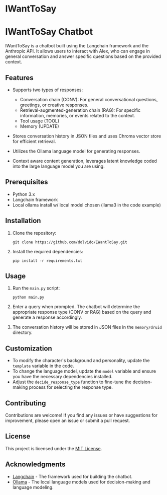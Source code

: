 # IWantToSay

# IWantToSay Chatbot

IWantToSay is a chatbot built using the Langchain framework and the Anthropic API. It allows users to interact with Alex, who can engage in general conversation and answer specific questions based on the provided context.

## Features

- Supports two types of responses:
  - Conversation chain (CONV): For general conversational questions, greetings, or creative responses.
  - Retrieval-augmented-generation chain (RAG): For specific information, memories, or events related to the context.
  - Tool usage (TOOL)
  - Memory (UPDATE)

- Stores conversation history in JSON files and uses Chroma vector store for efficient retrieval.
- Utilizes the Ollama language model for generating responses.
- Context aware content generation, leverages latent knowledge coded into the large language model you are using.

## Prerequisites

- Python 3.x
- Langchain framework
- Local ollama install w/ local model chosen (llama3 in the code example)

## Installation

1. Clone the repository:
   ```
   git clone https://github.com/dolvido/IWantToSay.git
   ```

2. Install the required dependencies:
   ```
   pip install -r requirements.txt
   ```

## Usage

1. Run the `main.py` script:
   ```
   python main.py
   ```

2. Enter a query when prompted. The chatbot will determine the appropriate response type (CONV or RAG) based on the query and generate a response accordingly.

3. The conversation history will be stored in JSON files in the `memory/druid` directory.

## Customization

- To modify the character's background and personality, update the `template` variable in the code.
- To change the language model, update the `model` variable and ensure you have the necessary dependencies installed.
- Adjust the `decide_response_type` function to fine-tune the decision-making process for selecting the response type.

## Contributing

Contributions are welcome! If you find any issues or have suggestions for improvement, please open an issue or submit a pull request.

## License

This project is licensed under the [MIT License](LICENSE).

## Acknowledgments

- [Langchain](https://github.com/hwchase17/langchain) - The framework used for building the chatbot.
- [Ollama](https://www.ollama.com/) - The local language models used for decision-making and language modeling.
